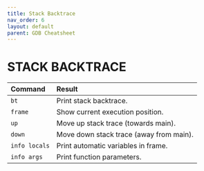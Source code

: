 ```yaml
---
title: Stack Backtrace
nav_order: 6
layout: default
parent: GDB Cheatsheet
---
```


# **STACK BACKTRACE**
  
| Command         | Result                                  |
| :-------------- | :-------------------------------------- |
| `bt`            | Print stack backtrace.                  |
| `frame`         | Show current execution position.        |
| `up`            | Move up stack trace (towards main).     |
| `down`          | Move down stack trace (away from main). |
| `info locals`   | Print automatic variables in frame.     |
| `info args`     | Print function parameters.              |